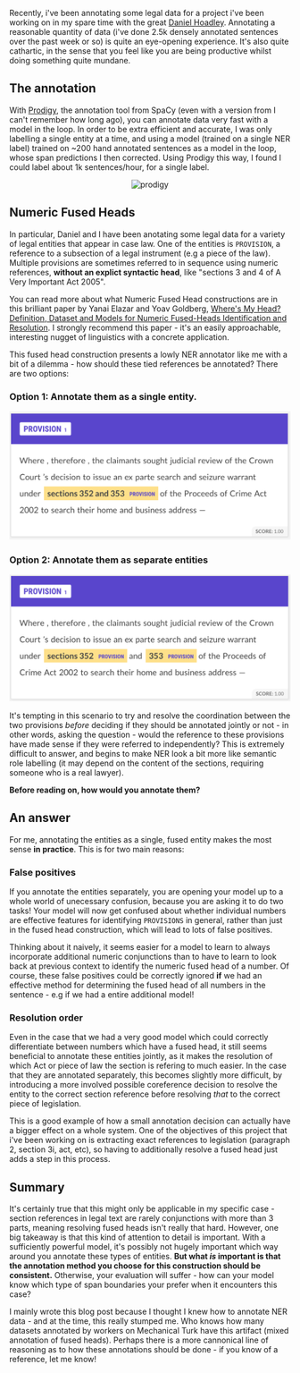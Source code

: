 

Recently, i've been annotating some legal data for a project i've been working on in my spare time with the great [Daniel Hoadley](https://twitter.com/DanHLawReporter). Annotating a reasonable quantity of data (i've done 2.5k densely annotated sentences over the past week or so) is quite an eye-opening experience. It's also quite cathartic, in the sense that you feel like you are being productive whilst doing something quite mundane.


## The annotation
With [Prodigy](https://prodi.gy/), the annotation tool from SpaCy (even with a version from I can't remember how long ago), you can annotate data very fast with a model in the loop. In order to be extra efficient and accurate, I was only labelling a single entity at a time, and using a model (trained on a single NER label) trained on ~200 hand annotated sentences as a model in the loop, whose span predictions I then corrected. Using Prodigy this way, I found I could label about 1k sentences/hour, for a single label.

<center>
<img src="../img/numeric_annotation/prodigy.png" alt="prodigy" width="500"/> 
</center>

## Numeric Fused Heads
In particular, Daniel and I have been anotating some legal data for a variety of legal entities that appear in case law. One of the entities is `PROVISION`, a reference to a subsection of a legal instrument (e.g a piece of the law). Multiple provisions are sometimes referred to in sequence using numeric references, **without an explict syntactic head**, like "sections 3 and 4 of A Very Important Act 2005".

You can read more about what Numeric Fused Head constructions are in this brilliant paper by Yanai Elazar and Yoav Goldberg, [Where's My Head? Definition, Dataset and Models for Numeric Fused-Heads Identification and Resolution](https://arxiv.org/abs/1905.10886). I strongly recommend this paper - it's an easily approachable, interesting nugget of linguistics with a concrete application. 

This fused head construction presents a lowly NER annotator like me with a bit of a dilemma - how should these tied references be annotated? There are two options:
 
 
### Option 1: Annotate them as a single entity.
![fused](./img/numeric_annotation/fused.png)

### Option 2: Annotate them as separate entities

![unfused](./img/numeric_annotation/unfused.png)


It's tempting in this scenario to try and resolve the coordination between the two provisions _before_ deciding if they should be annotated jointly or not - in other words, asking the question - would the reference to these provisions have made sense if they were referred to independently? This is extremely difficult to answer, and begins to make NER look a bit more like semantic role labelling (it may depend on the content of the sections, requiring someone who is a real lawyer).

**Before reading on, how would you annotate them?**

## An answer

For me, annotating the entities as a single, fused entity makes the most sense **in practice**. This is for two main reasons:

### False positives

If you annotate the entities separately, you are opening your model up to a whole world of unecessary confusion, because you are asking it to do two tasks! Your model will now get confused about whether individual numbers are effective features for identifying `PROVISIONS` in general, rather than just in the fused head construction, which will lead to lots of false positives.

Thinking about it naively, it seems easier for a model to learn to always incorporate additional numeric conjunctions than to have to learn to look back at previous context to identify the numeric fused head of a number. Of course, these false positives could be correctly ignored **if** we had an effective method for determining the fused head of all numbers in the sentence - e.g if we had a entire additional model!

### Resolution order

Even in the case that we had a very good model which could correctly differentiate between numbers which have a fused head, it still seems beneficial to annotate these entities jointly, as it makes the resolution of which Act or piece of law the section is refering to much easier. In the case that they are annotated separately, this becomes slightly more difficult, by introducing a more involved possible coreference decision to resolve the entity to the correct section reference before resolving _that_ to the correct piece of legislation.

This is a good example of how a small annotation decision can actually have a bigger effect on a whole system. One of the objectives of this project that i've been working on is extracting exact references to legislation (paragraph 2, section 3i, act, etc), so having to additionally resolve a fused head just adds a step in this process.

## Summary

It's certainly true that this might only be applicable in my specific case - section references in legal text are rarely conjunctions with more than 3 parts, meaning resolving fused heads isn't really that hard. However, one big takeaway is that this kind of attention to detail is important. With a sufficiently powerful model, it's possibly not hugely important which way around you annotate these types of entities. **But what _is_ important is that the annotation method you choose for this construction should be consistent.** Otherwise, your evaluation will suffer - how can your model know which type of span boundaries your prefer when it encounters this case? 

I mainly wrote this blog post because I thought I knew how to annotate NER data - and at the time, this really stumped me. Who knows how many datasets annotated by workers on Mechanical Turk have this artifact (mixed annotation of fused heads). Perhaps there is a more cannonical line of reasoning as to how these annotations should be done - if you know of a reference, let me know!
